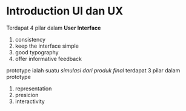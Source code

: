 # Introduction UI dan UX

Terdapat 4 pilar dalam **User Interface**
1. consistency
2. keep the interface simple
3. good typography
4. offer informative feedback

prototype ialah suatu *simulasi dari produk final*
terdapat 3 pilar dalam prototype
1. representation
2. presicion
3. interactivity
